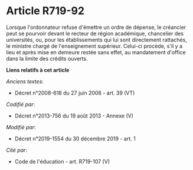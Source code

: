# Article R719-92

Lorsque l'ordonnateur refuse d'émettre un ordre de dépense, le créancier peut se pourvoir devant le recteur de région
académique, chancelier des universités, ou, pour les établissements qui lui sont directement rattachés, le ministre chargé de
l'enseignement supérieur. Celui-ci procède, s'il y a lieu et après mise en demeure restée sans effet, au mandatement d'office
dans la limite des crédits ouverts.

**Liens relatifs à cet article**

_Anciens textes_:

  - Décret n°2008-618 du 27 juin 2008 - art. 39 (VT)

_Codifié par_:

  - Décret n°2013-756 du 19 août 2013 -  Annexe (V)

_Modifié par_:

  - Décret n°2019-1554 du 30 décembre 2019 - art. 1

_Cité par_:

  - Code de l'éducation - art. R719-107 (V)
